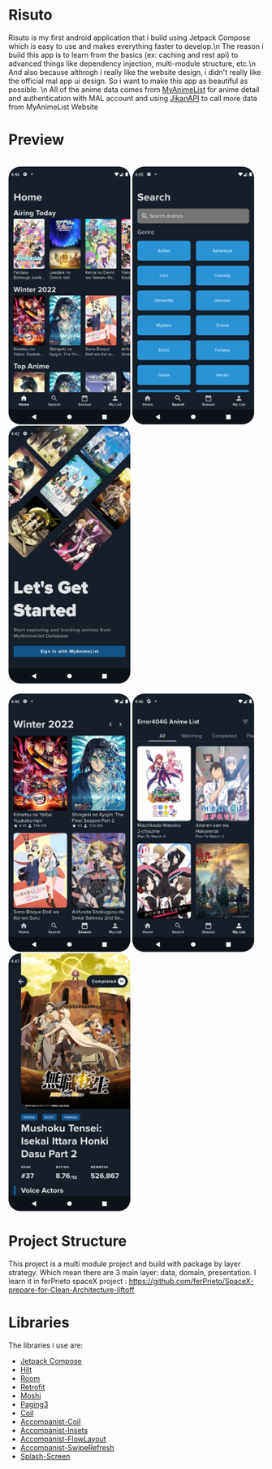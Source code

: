 # Risuto

Risuto is my first android application that i build using Jetpack Compose which is easy to use and makes everything faster to develop.\n
The reason i build this app is to learn from the basics (ex: caching and rest api) to advanced things like dependency injection, multi-module structure, etc.\n
And also because althrogh i really like the website design, i didn't really like the official mal app ui design. So i want to make this app as beautiful as possible. \n
All of the anime data comes from [MyAnimeList](https://myanimelist.net/) for anime detail and authentication with MAL account and using [JikanAPI](https://jikan.moe/) to call more data from MyAnimeList Website

# Preview
<br><img src= "readme/home.png" width="240"></img> <img src= "readme/seachhome.png" width="240"></img> <img src= "readme/login.png" width="240"></img> <br>
<br><img src= "readme/season.png" width="240"></img> <img src= "readme/myanime.png" width="240"></img> <img src= "readme/detail.png" width="240"></img> <br>

# Project Structure

This project is a multi module project and build with package by layer strategy. Which mean there are 3 main layer: data, domain, presentation. 
I learn it in ferPrieto spaceX project : https://github.com/ferPrieto/SpaceX-prepare-for-Clean-Architecture-liftoff

# Libraries

The libraries i use are: 
- [Jetpack Compose](https://developer.android.com/jetpack/compose/documentation)                                                                                                    
- [Hilt](https://dagger.dev/hilt/)
- [Room](https://developer.android.com/jetpack/androidx/releases/room?hl=id)
- [Retrofit](https://square.github.io/retrofit/)
- [Moshi](https://github.com/square/moshi)
- [Paging3](https://developer.android.com/jetpack/androidx/releases/paging)
- [Coil](https://coil-kt.github.io/coil/getting_started/)
- [Accompanist-Coil](https://google.github.io/accompanist/coil/)
- [Accompanist-Insets](https://google.github.io/accompanist/insets/)
- [Accompanist-FlowLayout](https://google.github.io/accompanist/flowlayout/)
- [Accompanist-SwipeRefresh](https://google.github.io/accompanist/swiperefresh/)
- [Splash-Screen](https://developer.android.com/guide/topics/ui/splash-screen)
